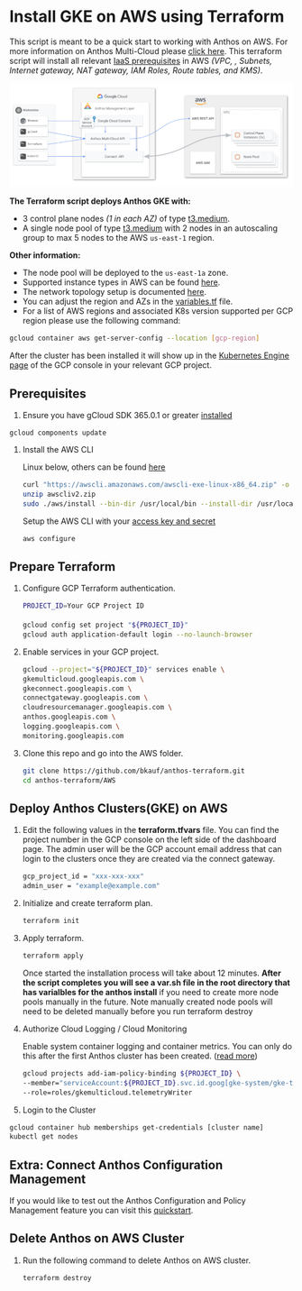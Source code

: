 # Install GKE on AWS using Terraform

This script is meant to be a quick start to working with Anthos on AWS. For more information on Anthos Multi-Cloud please [click here](https://cloud.google.com/anthos/clusters/docs/multi-cloud/). This terraform script will install all relevant [IaaS prerequisites](https://cloud.google.com/anthos/clusters/docs/multi-cloud/aws/how-to/prerequisites) in AWS _(VPC, , Subnets, Internet gateway, NAT gateway, IAM Roles, Route tables, and KMS)_.

![Anthos Multi-Cloud](Anthos-Multi-AWS.png)

 **The Terraform script deploys Anthos GKE with:**
- 3 control plane nodes _(1 in each AZ)_ of type [t3.medium](https://aws.amazon.com/ec2/instance-types/t3/).
- A single node pool of type [t3.medium](https://aws.amazon.com/ec2/instance-types/t3/) with 2 nodes in an autoscaling group to max 5 nodes to the AWS `us-east-1` region. 

**Other information:**
- The node pool will be deployed to the `us-east-1a` zone. 
- Supported instance types in AWS can be found [here](https://cloud.google.com/anthos/clusters/docs/multi-cloud/aws/reference/supported-instance-types).
- The network topology setup is documented [here](https://cloud.google.com/anthos/clusters/docs/multi-cloud/aws/how-to/create-aws-vpc#create-sample-vpc).
- You can adjust the region and AZs in the [variables.tf](/anthos-multi-cloud/AWS/variables.tf) file.
- For a list of AWS regions and associated K8s version supported per GCP region please use the following command:
```bash
gcloud container aws get-server-config --location [gcp-region]
```
After the cluster has been installed it will show up in the [Kubernetes Engine page](https://console.cloud.google.com/kubernetes/list/overview) of the GCP console in your relevant GCP project.

## Prerequisites

1. Ensure you have gCloud SDK 365.0.1 or greater [installed](https://cloud.google.com/sdk/docs/install)
```
gcloud components update
```

1. Install the AWS CLI

   Linux below, others can be found [here](https://docs.aws.amazon.com/cli/latest/userguide/getting-started-install.html)
   ```bash
   curl "https://awscli.amazonaws.com/awscli-exe-linux-x86_64.zip" -o "awscliv2.zip"
   unzip awscliv2.zip
   sudo ./aws/install --bin-dir /usr/local/bin --install-dir /usr/local/aws-cli --update
   ```

   Setup the AWS CLI with your [access key and secret](https://docs.aws.amazon.com/cli/latest/userguide/getting-started-prereqs.html#getting-started-prereqs-keys)
   ```bash
   aws configure
   ```

## Prepare Terraform
1. Configure GCP Terraform authentication.

   ```bash
   PROJECT_ID=Your GCP Project ID

   gcloud config set project "${PROJECT_ID}"
   gcloud auth application-default login --no-launch-browser
   ```

1. Enable services in your GCP project.

   ```bash
   gcloud --project="${PROJECT_ID}" services enable \
   gkemulticloud.googleapis.com \
   gkeconnect.googleapis.com \
   connectgateway.googleapis.com \
   cloudresourcemanager.googleapis.com \
   anthos.googleapis.com \
   logging.googleapis.com \
   monitoring.googleapis.com
   ```

1. Clone this repo and go into the AWS folder.

   ```bash
   git clone https://github.com/bkauf/anthos-terraform.git
   cd anthos-terraform/AWS
   ```



## Deploy Anthos Clusters(GKE) on AWS

1. Edit the following  values in the **terraform.tfvars** file. You can find the project number in the GCP console on the left side of the dashboard page. The admin user will be the GCP account email address that can login to the clusters once they are created via the connect gateway.

   ```bash
   gcp_project_id = "xxx-xxx-xxx"
   admin_user = "example@example.com"
   ```

1. Initialize and create terraform plan.

   ```bash
   terraform init
   ```

1. Apply terraform.

   ```bash
   terraform apply
   ```
     Once started the installation process will take about 12 minutes. **After the script completes you will see a var.sh file in the root directory that has varialbles for the anthos install** if you need to create more node pools manually in the future. Note manually created node pools will need to be deleted manually before you run terraform destroy

1. Authorize Cloud Logging / Cloud Monitoring

   Enable system container logging and container metrics. You can only do this after the first Anthos cluster has been created.
   ([read more](https://cloud.google.com/anthos/clusters/docs/multi-cloud/aws/how-to/create-cluster#telemetry-agent-auth))

   ``` bash
   gcloud projects add-iam-policy-binding ${PROJECT_ID} \
   --member="serviceAccount:${PROJECT_ID}.svc.id.goog[gke-system/gke-telemetry-agent]" \
   --role=roles/gkemulticloud.telemetryWriter
   ```

 1. Login to the Cluster

   ``` bash
   gcloud container hub memberships get-credentials [cluster name]
   kubectl get nodes
   ```
## Extra: Connect Anthos Configuration Management

If you would like to test out the Anthos Configuration and Policy Management feature you can visit this [quickstart](https://cloud.google.com/anthos-config-management/docs/archive/1.9/config-sync-quickstart).
## Delete Anthos on AWS Cluster

1. Run the following command to delete Anthos on AWS cluster.

   ```bash
   terraform destroy
   ```
